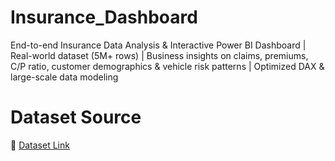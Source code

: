 # Insurance_Dashboard
 End-to-end Insurance Data Analysis &amp; Interactive Power BI Dashboard | Real-world dataset (5M+ rows) | Business insights on claims, premiums, C/P ratio, customer demographics &amp; vehicle risk patterns | Optimized DAX &amp; large-scale data modeling

# Dataset Source
🔗 [Dataset Link](https://data.mendeley.com/datasets/34nfrk36dt/1)
